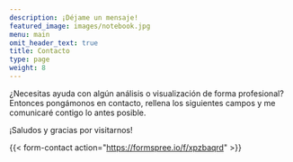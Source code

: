 ```yaml
---
description: ¡Déjame un mensaje!
featured_image: images/notebook.jpg
menu: main
omit_header_text: true
title: Contacto
type: page
weight: 8
---
```


¿Necesitas ayuda con algún análisis o visualización de forma profesional? Entonces pongámonos en contacto, rellena los siguientes campos y me comunicaré contigo lo antes posible.

¡Saludos y gracias por visitarnos!

{{< form-contact action="https://formspree.io/f/xpzbaqrd" >}}
